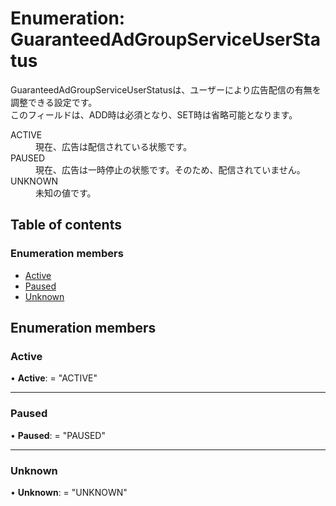 # Enumeration: GuaranteedAdGroupServiceUserStatus


<div lang=\"ja\"> GuaranteedAdGroupServiceUserStatusは、ユーザーにより広告配信の有無を調整できる設定です。<br> このフィールドは、ADD時は必須となり、SET時は省略可能となります。 </div>  <dl class=term>   <dt class=\"term__item\">ACTIVE</dt>   <dd class=\"term__desc\"><span lang=\"ja\">現在、広告は配信されている状態です。</span></dd>   <dt class=\"term__item\">PAUSED</dt>   <dd class=\"term__desc\"><span lang=\"ja\">現在、広告は一時停止の状態です。そのため、配信されていません。</span></dd>   <dt class=\"term__item\">UNKNOWN</dt>   <dd class=\"term__desc\"><span lang=\"ja\">未知の値です。</span></dd> </dl>

## Table of contents

### Enumeration members

- [Active](guaranteedadgroupserviceuserstatus.md#active)
- [Paused](guaranteedadgroupserviceuserstatus.md#paused)
- [Unknown](guaranteedadgroupserviceuserstatus.md#unknown)

## Enumeration members

### Active

• **Active**: = "ACTIVE"

___

### Paused

• **Paused**: = "PAUSED"

___

### Unknown

• **Unknown**: = "UNKNOWN"
